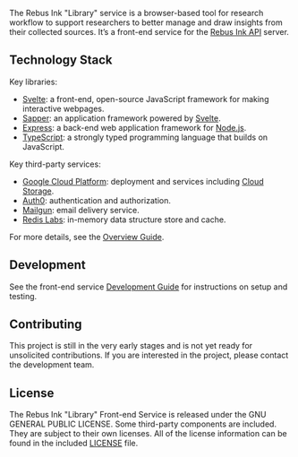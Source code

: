 
The Rebus Ink "Library" service is a browser-based tool for research workflow to support researchers to
better manage and draw insights from their collected sources. It’s a front-end service for the
[Rebus Ink API](https://github.com/RebusFoundation/reader-api) server.

## Technology Stack

Key libraries:

* [Svelte](https://svelte.dev): a front-end, open-source JavaScript framework for making interactive webpages.
* [Sapper](https://sapper.svelte.dev/): an application framework powered by [Svelte](https://svelte.dev).
* [Express](https://expressjs.com): a back-end web application framework for [Node.js](https://nodejs.org/).
* [TypeScript](https://www.typescriptlang.org): a strongly typed programming language that builds on JavaScript.

Key third-party services:

* [Google Cloud Platform](https://cloud.google.com): deployment and services including
  [Cloud Storage](https://cloud.google.com/storage).
* [Auth0](https://auth0.com): authentication and authorization.
* [Mailgun](https://www.mailgun.com): email delivery service.
* [Redis Labs](https://redis.com): in-memory data structure store and cache.

For more details, see the [Overview Guide](./docs/overview.md).

## Development

See the front-end service [Development Guide](./docs/development.md) for instructions on setup and testing.
## Contributing

This project is still in the very early stages and is not yet ready for unsolicited contributions.
If you are interested in the project, please contact the development team.

## License

The Rebus Ink "Library" Front-end Service is released under the GNU GENERAL PUBLIC LICENSE. Some
third-party components are included. They are subject to their own licenses. All of the license
information can be found in the included [LICENSE](./LICENSE) file.
